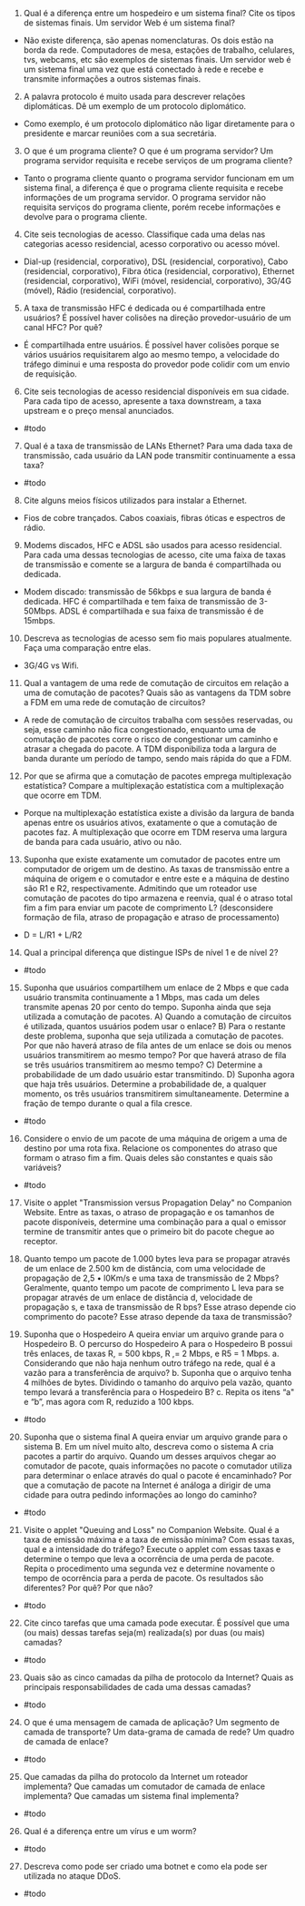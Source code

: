 1. Qual é a diferença entre um hospedeiro e um sistema final? Cite os tipos de sistemas finais. Um servidor Web é um sistema final?
- Não existe diferença, são apenas nomenclaturas. Os dois estão na borda da rede. Computadores de mesa, estações de trabalho, celulares, tvs, webcams, etc são exemplos de sistemas finais. Um servidor web é um sistema final uma vez que está conectado à rede e recebe e transmite informações a outros sistemas finais.

2. A palavra protocolo é muito usada para descrever relações diplomáticas. Dê um exemplo de um protocolo diplomático.
- Como exemplo, é um protocolo diplomático não ligar diretamente para o presidente e marcar reuniões com a sua secretária.

3. O que é um programa cliente? O que é um programa servidor? Um programa servidor requisita e recebe serviços de um programa cliente?
- Tanto o programa cliente quanto o programa servidor funcionam em um sistema final, a diferença é que o programa cliente requisita e recebe informações de um programa servidor. O programa servidor não requisita serviços do programa cliente, porém recebe informações e devolve para o programa cliente.

4. Cite seis tecnologias de acesso. Classifique cada uma delas nas categorias acesso residencial, acesso corporativo ou acesso móvel.
- Dial-up (residencial, corporativo), DSL (residencial, corporativo), Cabo (residencial, corporativo), Fibra ótica (residencial, corporativo), Ethernet (residencial, corporativo), WiFi (móvel, residencial, corporativo), 3G/4G (móvel), Rádio (residencial, corporativo).

5. A taxa de transmissão HFC é dedicada ou é compartilhada entre usuários? É possível haver colisões na direção provedor-usuário de um canal HFC? Por quê?
- É compartilhada entre usuários. É possível haver colisões porque se vários usuários requisitarem algo ao mesmo tempo, a velocidade do tráfego diminui e uma resposta do provedor pode colidir com um envio de requisição.

6. Cite seis tecnologias de acesso residencial disponíveis em sua cidade. Para cada tipo de acesso, apresente a taxa downstream, a taxa upstream e o preço mensal anunciados.
- #todo

7. Qual é a taxa de transmissão de LANs Ethernet? Para uma dada taxa de transmissão, cada usuário da LAN pode transmitir continuamente a essa taxa?
- #todo

8. Cite alguns meios físicos utilizados para instalar a Ethernet.
- Fios de cobre trançados. Cabos coaxiais, fibras óticas e espectros de rádio.

9. Modems discados, HFC e ADSL são usados para acesso residencial. Para cada uma dessas tecnologias de acesso, cite uma faixa de taxas de transmissão e comente se a largura de banda é compartilhada ou dedicada.
- Modem discado: transmissão de 56kbps e sua largura de banda é dedicada. HFC é compartilhada e tem faixa de transmissão de 3-50Mbps. ADSL é compartilhada e sua faixa de transmissão é de 15mbps.

10. Descreva as tecnologias de acesso sem fio mais populares atualmente. Faça uma comparação entre elas.
- 3G/4G vs Wifi.

11. Qual a vantagem de uma rede de comutação de circuitos em relação a uma de comutação de pacotes? Quais são as vantagens da TDM sobre a FDM em uma rede de comutação de circuitos?
- A rede de comutação de circuitos trabalha com sessões reservadas, ou seja, esse caminho não fica congestionado, enquanto uma de comutação de pacotes corre o risco de congestionar um caminho e atrasar a chegada do pacote. A TDM disponibiliza toda a largura de banda durante um período de tampo, sendo mais rápida do que a FDM.

12. Por que se afirma que a comutação de pacotes emprega multiplexação estatística? Compare a multiplexação estatística com a multiplexação que ocorre em TDM.
- Porque na multiplexação estatística existe a divisão da largura de banda apenas entre os usuários ativos, exatamente o que a comutação de pacotes faz. A multiplexação que ocorre em TDM reserva uma largura de banda para cada usuário, ativo ou não.

13. Suponha que existe exatamente um comutador de pacotes entre um computador de origem um de destino. As taxas de transmissão entre a máquina de origem e o comutador e entre este e a máquina de destino são R1 e R2, respectivamente. Admitindo que um roteador use comutação de pacotes do tipo armazena e reenvia, qual é o atraso total fim a fim para enviar um pacote de comprimento L? (desconsidere formação de fila, atraso de propagação e atraso de processamento)
- D = L/R1 + L/R2

14. Qual a principal diferença que distingue ISPs de nível 1 e de nível 2?
- #todo

15. Suponha que usuários compartilhem um enlace de 2 Mbps e que cada usuário transmita continuamente a 1 Mbps, mas cada um deles transmite apenas 20 por cento do tempo. Suponha ainda que seja utilizada a comutação de pacotes.
A) Quando a comutação de circuitos é utilizada, quantos usuários podem usar o enlace?
B) Para o restante deste problema, suponha que seja utilizada a comutação de pacotes. Por que não haverá atraso de fila antes de um enlace se dois ou menos usuários transmitirem ao mesmo tempo? Por que haverá atraso de fila se três usuários transmitirem ao mesmo tempo?
C) Determine a probabilidade de um dado usuário estar transmitindo.
D) Suponha agora que haja três usuários. Determine a probabilidade de, a qualquer momento, os três usuários transmitirem simultaneamente. Determine a fração de tempo durante o qual a fila cresce.
- #todo

16. Considere o envio de um pacote de uma máquina de origem a uma de destino por uma rota fixa. Relacione os componentes do atraso que formam o atraso fim a fim. Quais deles são constantes e quais são variáveis?
- #todo

17. Visite o applet "Transmission versus Propagation Delay" no Companion Website. Entre as taxas, o atraso de propagação e os tamanhos de pacote disponíveis, determine uma combinação para a qual o emissor termine de transmitir antes que o primeiro bit do pacote chegue ao receptor.

18. Quanto tempo um pacote de 1.000 bytes leva para se propagar através de um enlace de 2.500 km de distância, com uma velocidade de propagação de 2,5 • l0Km/s e uma taxa de transmissão de 2 Mbps? Geralmente, quanto tempo um pacote de comprimento L leva para se propagar através de um enlace de distância d, velocidade de propagação s, e taxa de transmissão de R bps? Esse atraso depende cio comprimento do pacote? Esse atraso depende da taxa de transmissão?

19. Suponha que o Hospedeiro A queira enviar um arquivo grande para o Hospedeiro B. O percurso do Hospedeiro A para o Hospedeiro B possui três enlaces, de taxas R, = 500 kbps, R ,= 2 Mbps, e R5 = 1 Mbps.
a. Considerando que não haja nenhum outro tráfego na rede, qual é a vazão para a transferência de arquivo?
b. Suponha que o arquivo tenha 4 milhões de bytes. Dividindo o tamanho do arquivo pela vazão, quanto tempo levará a transferência para o Hospedeiro B?
c. Repita os itens “a" e “b”, mas agora com R, reduzido a 100 kbps.
- #todo

20. Suponha que o sistema final A queira enviar um arquivo grande para o sistema B. Em um nível muito alto, descreva como o sistema A cria pacotes a partir do arquivo. Quando um desses arquivos chegar ao comutador de pacote, quais informações no pacote o comutador utiliza para determinar o enlace através do qual o pacote é encaminhado? Por que a comutação de pacote na Internet é análoga a dirigir de uma cidade para outra pedindo informações ao longo do caminho?
- #todo

21. Visite o applet "Queuing and Loss" no Companion Website. Qual é a taxa de emissão máxima e a taxa de emissão mínima? Com essas taxas, qual e a intensidade do tráfego? Execute o applet com essas taxas e determine o tempo que leva a ocorrência de uma perda de pacote. Repita o procedimento uma segunda vez e determine novamente o tempo de ocorrência para a perda de pacote. Os resultados são diferentes? Por quê? Por que não?
- #todo

22. Cite cinco tarefas que uma camada pode executar. É possível que uma (ou mais) dessas tarefas seja(m) realizada(s) por duas (ou mais) camadas?
- #todo

23. Quais são as cinco camadas da pilha de protocolo da Internet? Quais as principais responsabilidades de cada uma dessas camadas?
- #todo

24. O que é uma mensagem de camada de aplicação? Um segmento de camada de transporte? Um data-grama de camada de rede? Um quadro de camada de enlace?
- #todo

25. Que camadas da pilha do protocolo da Internet um roteador implementa? Que camadas um comutador de camada de enlace implementa? Que camadas um sistema final implementa?
- #todo

26. Qual é a diferença entre um vírus e um worm?
- #todo

27. Descreva como pode ser criado uma botnet e como ela pode ser utilizada no ataque DDoS.
- #todo
